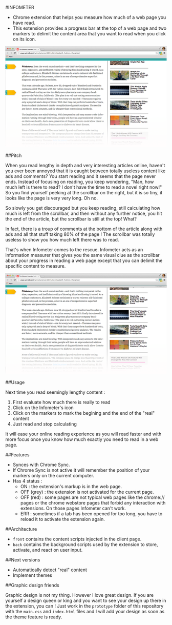 #INFOMETER

* Chrome extension that helps you measure how much of a web page you have read.
* This extension provides a progress bar at the top of a web page and two markers to delimit the content area that you want to read when you click on its icon.

![Alt text](https://raw.githubusercontent.com/eloone/chrome-infometer/master/images/screenshot1.png)

##Pitch

When you read lengthy in depth and very interesting articles online, haven't you ever been annoyed that it is caught between totally useless content like ads and comments? You start reading and it seems that the page never ends. Instead of focusing on reading, you keep wondering, "Man, how much left is there to read? I don't have the time to read a novel right now!" So you find yourself peeking at the scrollbar on the right, but it is so tiny, it looks like the page is very very long. Oh no.

So slowly you get discouraged but you keep reading, still calculating how much is left from the scrollbar, and then without any further notice, you hit the end of the article, but the scrollbar is still at the top! What? 

In fact, there is a troup of comments at the bottom of the article along with ads and all that stuff taking 80% of the page ! The scrollbar was totally useless to show you how much left there was to read.

That's when Infometer comes to the rescue. Infometer acts as an information measurer that gives you the same visual clue as the scrollbar about your progress in reading a web page except that you can delimit the specific content to measure.

![Alt text](https://raw.githubusercontent.com/eloone/chrome-infometer/master/images/screenshot5.png)

##Usage

Next time you read seemingly lengthy content :
 1. First evaluate how much there is really to read
 2. Click on the Infometer's icon
 3. Click on the markers to mark the begining and the end of the "real" content
 4. Just read and stop calculating

It will ease your online reading experience as you will read faster and with more focus once you know how much exactly you need to read in a web page.

##Features

* Synces with Chrome Sync.
* If Chrome Sync is not active it will remember the position of your markers only on the current computer.
* Has 4 status :
    * ON : the extension's markup is in the web page.
    * OFF (grey) : the extension is not activated for the current page.
    * OFF (red) : some pages are not typical web pages like the chrome:// pages or the chrome webstore pages that forbid any interaction with extensions. On those pages Infometer can't work.
    * ERR : sometimes if a tab has been opened for too long, you have to reload it to activate the extension again.

##Architecture

* `front` contains the content scripts injected in the client page.
* `back` contains the background scripts used by the extension to store, activate, and react on user input. 

##Next versions

* Automatically detect "real" content
* Implement themes

##Graphic design friends

Graphic design is not my thing. However I love great design. If you are yourself a design queen or king and you want to see your design up there in the extension, you can ! Just work in the `prototype` folder of this repository with the `main.css` and `index.html` files and I will add your design as soon as the theme feature is ready. 

